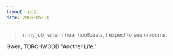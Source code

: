 ```yaml
---
layout: post
date: 2009-05-30
--- 
```


>In my job, when I hear hoofbeats, I expect to see unicorns.

Gwen, TORCHWOOD "Another Life."
